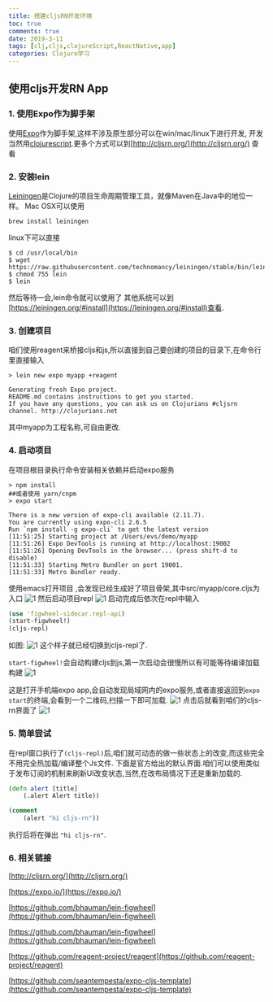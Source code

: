 ```yaml
---
title: 搭建cljsRN开发环境
toc: true
comments: true
date: 2019-3-11
tags: [clj,cljs,clojureScript,ReactNative,app]
categories: Clojure学习
---
```


## 使用cljs开发RN App
###  1. 使用Expo作为脚手架
使用[Expo](https://expo.io/)作为脚手架,这样不涉及原生部分可以在win/mac/linux下进行开发, 开发当然用[clojurescript](https://clojurescript.org/index).更多个方式可以到[http://cljsrn.org/](http://cljsrn.org/)
查看

### 2. 安装lein
[Leiningen](https://leiningen.org/)是Clojure的项目生命周期管理工具，就像Maven在Java中的地位一样。
Mac OSX可以使用 
```shell
brew install leiningen
```
linux下可以直接
```
$ cd /usr/local/bin
$ wget https://raw.githubusercontent.com/technomancy/leiningen/stable/bin/lein
$ chmod 755 lein
$ lein
```
然后等待一会,lein命令就可以使用了
其他系统可以到 [https://leiningen.org/#install](https://leiningen.org/#install)查看.

### 3. 创建项目
咱们使用reagent来桥接cljs和js,所以直接到自己要创建的项目的目录下,在命令行里直接输入
```
> lein new expo myapp +reagent

Generating fresh Expo project.
README.md contains instructions to get you started.
If you have any questions, you can ask us on Clojurians #cljsrn channel. http://clojurians.net
```
其中myapp为工程名称,可自由更改.

### 4. 启动项目
在项目根目录执行命令安装相关依赖并启动expo服务
```shell
> npm install
##或者使用 yarn/cnpm
> expo start

There is a new version of expo-cli available (2.11.7).
You are currently using expo-cli 2.6.5
Run `npm install -g expo-cli` to get the latest version
[11:51:25] Starting project at /Users/evs/demo/myapp
[11:51:26] Expo DevTools is running at http://localhost:19002
[11:51:26] Opening DevTools in the browser... (press shift-d to disable)
[11:51:33] Starting Metro Bundler on port 19001.
[11:51:33] Metro Bundler ready.
```

使用emacs打开项目 ,会发现已经生成好了项目骨架,其中src/myapp/core.cljs为入口
![1](/images/posts/搭建cljsRN开发环境/1.png)
然后启动项目repl
![1](/images/posts/搭建cljsRN开发环境/2.png)
启动完成后依次在repl中输入
```clojure
(use 'figwheel-sidecar.repl-api)
(start-figwheel!)
(cljs-repl)
```
如图:
![1](/images/posts/搭建cljsRN开发环境/4.png)
这个样子就已经切换到cljs-repl了.

`start-figwheel!`会自动构建cljs到js,第一次启动会很慢所以有可能等待编译加载构建
![1](/images/posts/搭建cljsRN开发环境/6.png)

这是打开手机端expo app,会自动发现局域网内的expo服务,或者直接返回到`expo start`的终端,会看到一个二维码,扫描一下即可加载.
![1](/images/posts/搭建cljsRN开发环境/8.png)
点击后就看到咱们的cljs-rn界面了
![1](/images/posts/搭建cljsRN开发环境/7.png)

### 5. 简单尝试
在repl窗口执行了`(cljs-repl)`后,咱们就可动态的做一些状态上的改变,而这些完全不用完全热加载/编译整个Js文件.
下面是官方给出的默认界面.咱们可以使用类似于发布订阅的机制来刷新UI改变状态,当然,在改布局情况下还是重新加载的.
```clojure
(defn alert [title]
    (.alert Alert title))

(comment
    (alert "hi cljs-rn"))
```
执行后将在弹出 `"hi cljs-rn"`. 


### 6. 相关链接
[http://cljsrn.org/](http://cljsrn.org/)

[https://expo.io/](https://expo.io/)

[https://github.com/bhauman/lein-figwheel](https://github.com/bhauman/lein-figwheel)

[https://github.com/bhauman/lein-figwheel](https://github.com/bhauman/lein-figwheel)

[https://github.com/reagent-project/reagent](https://github.com/reagent-project/reagent)

[https://github.com/seantempesta/expo-cljs-template](https://github.com/seantempesta/expo-cljs-template)